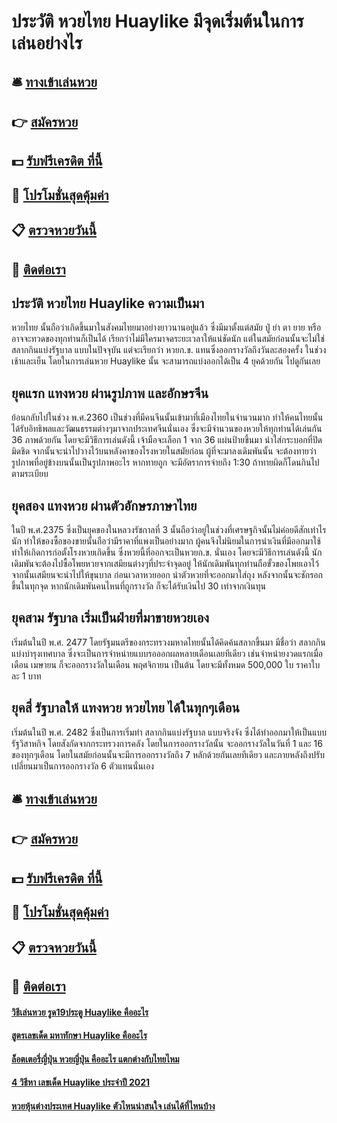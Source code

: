 # ประวัติ หวยไทย Huaylike มีจุดเริ่มต้นในการเล่นอย่างไร

## 🛎 [ทางเข้าเล่นหวย](https://bit.ly/3LnM52V)
## 👉 [สมัครหวย](https://bit.ly/3LnM52V)
## 💵 [รับฟรีเครดิต ที่นี้](https://bit.ly/3eWFmRD)
## 👑 [โปรโมชั่นสุดคุ้มค่า](https://bit.ly/3eWFmRD)
## 📋 [ตรวจหวยวันนี้](https://bit.ly/3eWFmRD)
## 📱 [ติดต่อเรา](https://bit.ly/3eWFmRD)

## ประวัติ หวยไทย Huaylike ความเป็นมา
หวยไทย นั้นถือว่าเกิดขึ้นมาในสังคมไทยมาอย่างยาวนานอยู่แล้ว ซึ่งมีมาตั้งแต่สมัย ปู่ ย่า ตา ยาย หรืออาจจะทวดของทุกท่านก็เป็นได้ เรียกว่าไม่มีใครมาจดระยะเวลาให้แน่ชัดนัก แต่ในสมัยก่อนนั้นจะไม่ใช่ สลากกินแบ่งรัฐบาล แบบในปัจจุบัน แต่จะเรียกว่า หวยก.ข. แทนซึ่งออกรางวัลถึงวันละสองครั้ง ในช่วงเช้าและเย็น โดยในการเล่นหวย Huaylike นั้น จะสามารถแบ่งออกได้เป็น 4 ยุคด้วยกัน ไปดูกันเลย

## ยุคแรก แทงหวย ผ่านรูปภาพ และอักษรจีน
ย้อนกลับไปในช่วง พ.ศ.2360 เป็นช่วงที่มีคนจีนนั้นเข้ามาที่เมืองไทยในจำนวนมาก ทำให้คนไทยนั้นได้รับอิทธิพลและวัฒนธรรมต่างๆมาจากประเทศจีนนั่นเอง ซึ่งจะมีจำนวนของหวยให้ทุกท่านได้เล่นกัน 36 ภาพด้วยกัน โดยจะมีวิธีการเล่นดังนี้
เจ้ามือจะเลือก 1 จาก 36 แผ่นป้ายขึ้นมา นำใส่กระบอกที่ปิดมิดชิด จากนั้นจะนำไปวางไว้บนหลังคาของโรงหวยในสมัยก่อน
ผู้ที่จะมาลงเดิมพันนั้น จะต้องทายว่ารูปภาพที่อยู่ข้างบนนั้นเป็นรูปภาพอะไร
หากทายถูก จะมีอัตราการจ่ายถึง 1:30 ถ้าทายผิดก็โดนกินไปตามระเบียบ

## ยุคสอง แทงหวย ผ่านตัวอักษรภาษาไทย
ในปี พ.ศ.2375 ซึ่งเป็นยุคของในหลวงรัชกาลที่ 3 นั้นถือว่าอยู่ในช่วงที่เศรษฐกิจนั้นไม่ค่อยดีสักเท่าไรนัก ทำให้ของซื้อของขายนั้นถือว่ามีราคาที่แพงเป็นอย่างมาก ผู้คนจึงไม่นิยมในการนำเงินที่มีออกมาใช้ ทำให้เกิดการก่อตั้งโรงหวยเกิดขึ้น ซึ่งหวยนี้ที่ออกจะเป็นหวยก.ข. นั่นเอง โดยจะมีวิธีการเล่นดังนี้
นักเดิมพันจะต้องไปซื้อโพยหวยจากเสมียนต่างๆที่ประจำจุดอยู่ 
ให้นักเดิมพันทุกท่านถือขั้วของโพยเอาไว้ จากนั้นเสมียนจะนำไปให้ขุนบาล ก่อนเวลาหวยออก
นำตัวหวยที่จะออกมาใส่ถุง หลังจากนั้นจะชักรอกขึ้นในทุกจุด หากนักเดิมพันคนไหนที่ถูกรางวัล ก็จะได้รับเงินไป 30 เท่าจากเงินทุน

## ยุคสาม รัฐบาล เริ่มเป็นฝ่ายที่มาขายหวยเอง
เริ่มต้นในปี พ.ศ. 2477 โดยรัฐมนตรีของกระทรวงมหาดไทยนั้นได้คิดค้นสลากขึ้นมา มีชื่อว่า สลากกินแบ่งบำรุงเทศบาล ซึ่งจะเป็นการจำหน่ายแบบรอออกผลหลายเดือนเลยทีเดียว เช่นจำหน่ายงวดแรกเมื่อเดือน เมษายน ก็จะออกรางวัลในเดือน พฤศจิกายน เป็นต้น โดยจะมีทั้งหมด 500,000 ใบ ราคาใบละ 1 บาท

## ยุคสี่ รัฐบาลให้ แทงหวย หวยไทย ได้ในทุกๆเดือน
เริ่มต้นในปี พ.ศ. 2482 ซึ่งเป็นการเริ่มทำ สลากกินแบ่งรัฐบาล แบบจริงจัง ซึ่งได้ทำออกมาให้เป็นแบบรัฐวิสาหกิจ โดยสังกัดจากกระทรวงการคลัง โดยในการออกรางวัลนั้น จะออกรางวัลในวันที่ 1 และ 16 ของทุกๆเดือน โดยในสมัยก่อนนั้นจะมีการออกรางวัลถึง 7 หลักด้วยกันเลยทีเดียว และภายหลังถึงปรับเปลี่ยนมาเป็นการออกรางวัล 6 ตัวแทนนั่นเอง

## 🛎 [ทางเข้าเล่นหวย](https://bit.ly/3LnM52V)
## 👉 [สมัครหวย](https://bit.ly/3LnM52V)
## 💵 [รับฟรีเครดิต ที่นี้](https://bit.ly/3eWFmRD)
## 👑 [โปรโมชั่นสุดคุ้มค่า](https://bit.ly/3eWFmRD)
## 📋 [ตรวจหวยวันนี้](https://bit.ly/3eWFmRD)
## 📱 [ติดต่อเรา](https://bit.ly/3eWFmRD)

#### [วิธีเล่นหวย รูด19ประตู Huaylike คืออะไร](https://atom.io/themes/วิธีเล่นหวย%20รูด19ประตู%20Huaylike%20คืออะไร)
#### [สูตรเลขเด็ด มหาทักษา Huaylike คืออะไร](https://atom.io/themes/สูตรเลขเด็ด%20มหาทักษา%20Huaylike%20คืออะไร)
#### [ล็อตเตอรี่ญี่ปุ่น หวยญี่ปุ่น คืออะไร แตกต่างกับไทยไหม](https://atom.io/themes/ล็อตเตอรี่ญี่ปุ่น%20หวยญี่ปุ่น%20คืออะไร%20แตกต่างกับไทยไหม)
#### [4 วิธีหา เลขเด็ด Huaylike ประจำปี 2021](https://atom.io/themes/4%20วิธีหา%20เลขเด็ด%20Huaylike%20ประจำปี%202021)
#### [หวยหุ้นต่างประเทศ Huaylike ตัวไหนน่าสนใจ เล่นได้ที่ไหนบ้าง](https://atom.io/themes/หวยหุ้นต่างประเทศ%20Huaylike%20ตัวไหนน่าสนใจ%20เล่นได้ที่ไหนบ้าง)